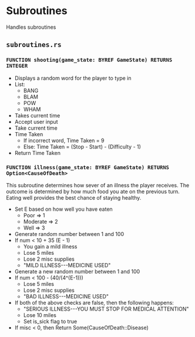 # Subroutines
Handles subroutines

## `subroutines.rs`

### `FUNCTION shooting(game_state: BYREF GameState) RETURNS INTEGER`
* Displays a random word for the player to type in
* List:
    * BANG
    * BLAM
    * POW
    * WHAM
* Takes current time
* Accept user input
* Take current time
* Time Taken
    * If incorrect word, Time Taken = 9
    * Else: Time Taken = (Stop - Start) - (Difficulty - 1)
* Return Time Taken

### `FUNCTION illness(game_state: BYREF GameState) RETURNS Option<CauseOfDeath>`

This subroutine determines how sever of an illness the player receives. The outcome is determined by how much food you ate on the previous turn. Eating well provides the best chance of staying healthy.
* Set E based on how well you have eaten
    * Poor => 1
    * Moderate => 2
    * Well => 3
* Generate random number between 1 and 100
* If num < 10 + 35 (E - 1)
    * You gain a mild illness
    * Lose 5 miles
    * Lose 2 misc supplies
    * "MILD ILLNESS---MEDICINE USED"
* Generate a new random number between 1 and 100
* If num < 100 - (40/(4^(E-1)))
    * Lose 5 miles
    * Lose 2 misc supplies
    * "BAD ILLNESS---MEDICINE USED"
* If both of the above checks are false, then the following happens:
    * "SERIOUS ILLNESS---YOU MUST STOP FOR MEDICAL ATTENTION"
    * Lose 10 miles
    * Set is_sick flag to true
* If misc < 0, then Return Some(CauseOfDeath::Disease)